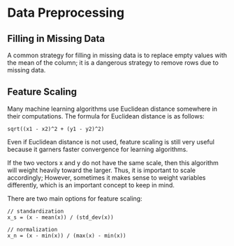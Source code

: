 # Data Preprocessing

## Filling in Missing Data

A common strategy for filling in missing data is to replace empty values with the mean of the column; it is a dangerous strategy to remove rows due to missing data.

## Feature Scaling

Many machine learning algorithms use Euclidean distance somewhere in their computations. The formula for Euclidean distance is as follows:

```
sqrt((x1 - x2)^2 + (y1 - y2)^2)
```

Even if Euclidean distance is not used, feature scaling is still very useful because it garners faster convergence for learning algorithms.

If the two vectors x and y do not have the same scale, then this algorithm will weight heavily toward the larger. Thus, it is important to scale accordingly; However, sometimes it makes sense to weight variables differently, which is an important concept to keep in mind.

There are two main options for feature scaling:

```
// standardization
x_s = (x - mean(x)) / (std_dev(x))

// normalization
x_n = (x - min(x)) / (max(x) - min(x))
```
